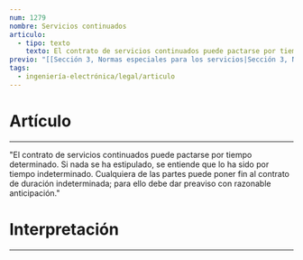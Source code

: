 ```yaml
---
num: 1279
nombre: Servicios continuados
articulo:
  - tipo: texto
    texto: El contrato de servicios continuados puede pactarse por tiempo determinado. Si nada se ha estipulado, se entiende que lo ha sido por tiempo indeterminado. Cualquiera de las partes puede poner fin al contrato de duración indeterminada; para ello debe dar preaviso con razonable anticipación.
previo: "[[Sección 3, Normas especiales para los servicios|Sección 3, Normas especiales para los servicios]]"
tags:
  - ingeniería-electrónica/legal/articulo
---
```

# Artículo
---
"El contrato de servicios continuados puede pactarse por tiempo determinado. Si nada se ha estipulado, se entiende que lo ha sido por tiempo indeterminado. Cualquiera de las partes puede poner fin al contrato de duración indeterminada; para ello debe dar preaviso con razonable anticipación."

# Interpretación
---
